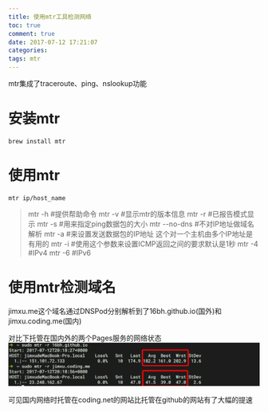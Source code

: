 ```yaml
---
title: 使用mtr工具检测网络
toc: true
comment: true
date: 2017-07-12 17:21:07
categories:
tags: mtr
---
```




mtr集成了traceroute、ping、nslookup功能


<!--more-->


# 安装mtr

```shell
brew install mtr
```

# 使用mtr

```shel
mtr ip/host_name
```

 >mtr -h  #提供帮助命令
 >mtr -v  #显示mtr的版本信息
 >mtr -r  #已报告模式显示
 >mtr -s  #用来指定ping数据包的大小
 >mtr --no-dns  #不对IP地址做域名解析
 >mtr -a  #来设置发送数据包的IP地址 这个对一个主机由多个IP地址是有用的
 >mtr -i  #使用这个参数来设置ICMP返回之间的要求默认是1秒
 >mtr -4  #IPv4
 >mtr -6  #IPv6


# 使用mtr检测域名
 jimxu.me这个域名通过DNSPod分别解析到了16bh.github.io(国外)和jimxu.coding.me(国内)

 对比下托管在国内外的两个Pages服务的网络状态
 ![20170712149986203271598.png](use-mtr-detect-network-status/20170712149986203271598.png)

可见国内网络时托管在coding.net的网站比托管在github的网站有了大幅的提速
